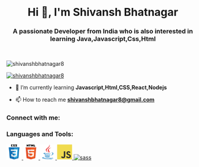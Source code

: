 <header class="main-header" role="banner">
</header>
<h1 align="center">Hi 👋, I'm Shivansh Bhatnagar</h1>
<h3 align="center">A passionate  Developer from India who is also interested in learning Java,Javascript,Css,Html</h3>
&nbsp; 
<p align="left"> <img src="https://komarev.com/ghpvc/?username=shivanshbhatnagar8&label=Profile%20views&color=0e75b6&style=flat" alt="shivanshbhatnagar8" /> </p>

<p align="left"> <a href="https://github.com/ryo-ma/github-profile-trophy"><img src="https://github-profile-trophy.vercel.app/?username=shivanshbhatnagar8" alt="shivanshbhatnagar8" /></a> </p>

- 🌱 I’m currently learning **Javascript,Html,CSS,React,Nodejs**

- 📫 How to reach me **shivanshbhatnagar8@gmail.com**

<h3 align="left">Connect with me:</h3>

<h3 align="left">Languages and Tools:</h3>
<p align="left"> <a href="https://www.w3schools.com/css/" target="_blank" rel="noreferrer"> <img src="https://raw.githubusercontent.com/devicons/devicon/master/icons/css3/css3-original-wordmark.svg" alt="css3" width="40" height="40"/> </a> <a href="https://www.w3.org/html/" target="_blank" rel="noreferrer"> <img src="https://raw.githubusercontent.com/devicons/devicon/master/icons/html5/html5-original-wordmark.svg" alt="html5" width="40" height="40"/> </a> <a href="https://www.java.com" target="_blank" rel="noreferrer"> <img src="https://raw.githubusercontent.com/devicons/devicon/master/icons/java/java-original.svg" alt="java" width="40" height="40"/> </a> <a href="https://developer.mozilla.org/en-US/docs/Web/JavaScript" target="_blank" rel="noreferrer"> <img src="https://raw.githubusercontent.com/devicons/devicon/master/icons/javascript/javascript-original.svg" alt="javascript" width="40" height="40"/> </a>  <a href="https://sass-lang.com/" target="_blank" rel="noreferrer"> <img src="https://cdn.jsdelivr.net/gh/devicons/devicon/icons/sass/sass-original.svg"  alt="sass" width="40" height="40"/> </a> </p>



